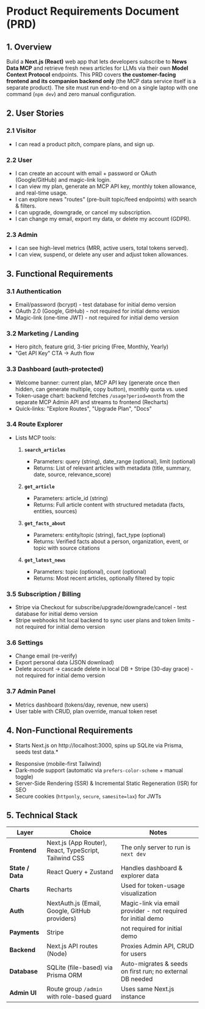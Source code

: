 # Product Requirements Document (PRD)

## 1. Overview

Build a **Next.js (React)** web app that lets developers subscribe to **News Data MCP** and retrieve fresh news articles for LLMs via their own **Model Context Protocol** endpoints. This PRD covers **the customer-facing frontend and its companion backend only** (the MCP data service itself is a separate product). The site must run end-to-end on a single laptop with one command (`npm dev`) and zero manual configuration.

## 2. User Stories

### 2.1 Visitor

* I can read a product pitch, compare plans, and sign up.

### 2.2 User

* I can create an account with email + password or OAuth (Google/GitHub) and magic-link login.
* I can view my plan, generate an MCP API key, monthly token allowance, and real-time usage.
* I can explore news "routes" (pre-built topic/feed endpoints) with search & filters.
* I can upgrade, downgrade, or cancel my subscription.
* I can change my email, export my data, or delete my account (GDPR).

### 2.3 Admin

* I can see high-level metrics (MRR, active users, total tokens served).
* I can view, suspend, or delete any user and adjust token allowances.

## 3. Functional Requirements

### 3.1 Authentication

* Email/password (bcrypt) - test database for initial demo version
* OAuth 2.0 (Google, GitHub) - not required for initial demo version
* Magic-link (one-time JWT) - not required for initial demo version

### 3.2 Marketing / Landing

* Hero pitch, feature grid, 3-tier pricing (Free, Monthly, Yearly)
* "Get API Key" CTA → Auth flow

### 3.3 Dashboard (auth-protected)

* Welcome banner: current plan, MCP API key (generate once then hidden, can generate multiple, copy button), monthly quota vs. used
* Token-usage chart: backend fetches `/usage?period=month` from the separate MCP Admin API and streams to frontend (Recharts)
* Quick-links: "Explore Routes", "Upgrade Plan", "Docs"

### 3.4 Route Explorer

- Lists MCP tools:

    1. **`search_articles`**
       - Parameters: query (string), date_range (optional), limit (optional)
       - Returns: List of relevant articles with metadata (title, summary, date, source, relevance_score)

    2. **`get_article`**
       - Parameters: article_id (string)
       - Returns: Full article content with structured metadata (facts, entities, sources)

    3. **`get_facts_about`**
       - Parameters: entity/topic (string), fact_type (optional)
       - Returns: Verified facts about a person, organization, event, or topic with source citations

    4. **`get_latest_news`**
       - Parameters: topic (optional), count (optional)
       - Returns: Most recent articles, optionally filtered by topic

### 3.5 Subscription / Billing

* Stripe via Checkout for subscribe/upgrade/downgrade/cancel - test database for initial demo version
* Stripe webhooks hit local backend to sync user plans and token limits - not required for initial demo version

### 3.6 Settings

* Change email (re-verify)
* Export personal data (JSON download)
* Delete account → cascade delete in local DB + Stripe (30-day grace) - not required for initial demo version

### 3.7 Admin Panel

* Metrics dashboard (tokens/day, revenue, new users)
* User table with CRUD, plan override, manual token reset

## 4. Non-Functional Requirements

- Starts Next.js on http://localhost:3000, spins up SQLite via Prisma, seeds test data.*
* Responsive (mobile-first Tailwind)
* Dark-mode support (automatic via `prefers-color-scheme` + manual toggle)
* Server-Side Rendering (SSR) & Incremental Static Regeneration (ISR) for SEO
* Secure cookies (`httponly`, `secure`, `samesite=lax`) for JWTs


## 5. Technical Stack

| Layer                      | Choice                                                      | Notes                                                          |
| -------------------------- | ----------------------------------------------------------- | -------------------------------------------------------------- |
| **Frontend**               | Next.js (App Router), React, TypeScript, Tailwind CSS | The only server to run is `next dev`                           |
| **State / Data**           | React Query + Zustand                                       | Handles dashboard & explorer data                              |
| **Charts**                 | Recharts                                                    | Used for token-usage visualization                             |
| **Auth**                   | NextAuth.js (Email, Google, GitHub providers)               | Magic-link via email provider - not required for initial demo                                  |
| **Payments**               | Stripe                                        |  not required for initial demo     |
| **Backend** | Next.js API routes (Node)                                | Proxies Admin API, CRUD for users |
| **Database**               | SQLite (file-based) via Prisma ORM                          | Auto-migrates & seeds on first run; no external DB needed      |
| **Admin UI**               | Route group `/admin` with role-based guard                  | Uses same Next.js instance                                     |


